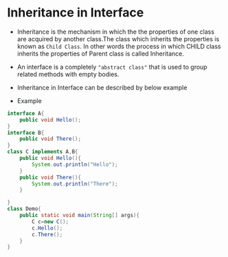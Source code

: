 # Inheritance in Interface

* Inheritance is the mechanism in which the the properties of one class are acquired by another class.The class which inherits the properties is known as ```Child Class```. In other words the process in which CHILD class inherits the properties of Parent class is called Inheritance.

*  An interface is a completely ```"abstract class"``` that is used to group related methods with empty bodies.

* Inheritance in Interface can be described by below example

* Example
```Java
interface A{
	public void Hello();
}
interface B{
	public void There();
}
class C implements A,B{
	public void Hello(){
		System.out.println("Hello");
	}
	public void There(){
		System.out.println("There");
	}

}
class Demo{
	public static void main(String[] args){
		C c=new C();
		c.Hello();
		c.There();
	}
}
```
